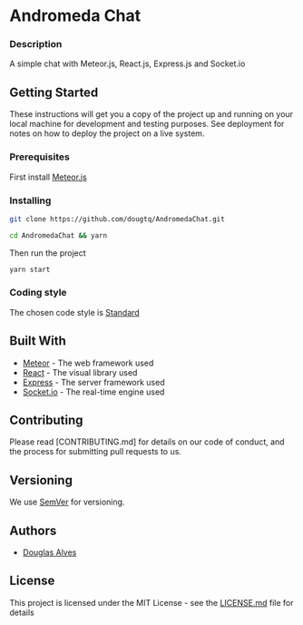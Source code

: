 # Andromeda Chat

### Description

  A simple chat with Meteor.js, React.js, Express.js and Socket.io

## Getting Started

These instructions will get you a copy of the project up and running on your local machine for development and testing purposes. See deployment for notes on how to deploy the project on a live system.

### Prerequisites

First install [Meteor.js](https://www.meteor.com/install)


### Installing

```sh
git clone https://github.com/dougtq/AndromedaChat.git
```

```sh
cd AndromedaChat && yarn
```
Then run the project
```sh
yarn start
```

### Coding style

The chosen code style is [Standard](https://github.com/standard/standard)


## Built With

* [Meteor](https://www.meteor.com/) - The web framework used
* [React](https://reactjs.org/) - The visual library used
* [Express](http://expressjs.com/) - The server framework used
* [Socket.io](https://socket.io/) - The real-time engine used


## Contributing

Please read [CONTRIBUTING.md] for details on our code of conduct, and the process for submitting pull requests to us.

## Versioning

We use [SemVer](http://semver.org/) for versioning.

## Authors

* [Douglas Alves](https://github.com/dougtq)

<!-- See also the list of [contributors](https://github.com/your/project/contributors) who participated in this project. -->

## License

This project is licensed under the MIT License - see the [LICENSE.md](LICENSE.md) file for details

